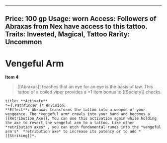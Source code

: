 
---
Price: 100 gp
Usage: worn
Access: Followers of Abraxas from Nex have access to this tattoo.
Traits: Invested, Magical, Tattoo
Rarity: Uncommon
---

# Vengeful Arm

**Item 4**

> [[Abraxas]] teaches that an eye for an eye is the basis of law. This tattoo of a coiled viper provides a +1 item bonus to [[Society]] checks.

```ad-embed-ability
title: **Activate**
*⬻{.Pathfinder }* envision; 
**Effect**: Abraxas transforms the tattoo into a weapon of your vengeance. The *vengeful arm* crawls into your hand and becomes a [[Retribution Axe]]. You can use this activation again while holding the axe to revert the vengeful arm to a tattoo. Like other *retribution axes* , you can etch fundamental runes into the *vengeful arm's*  *retribution axe* to increase its potency or to add *[[Striking]]*.

```
